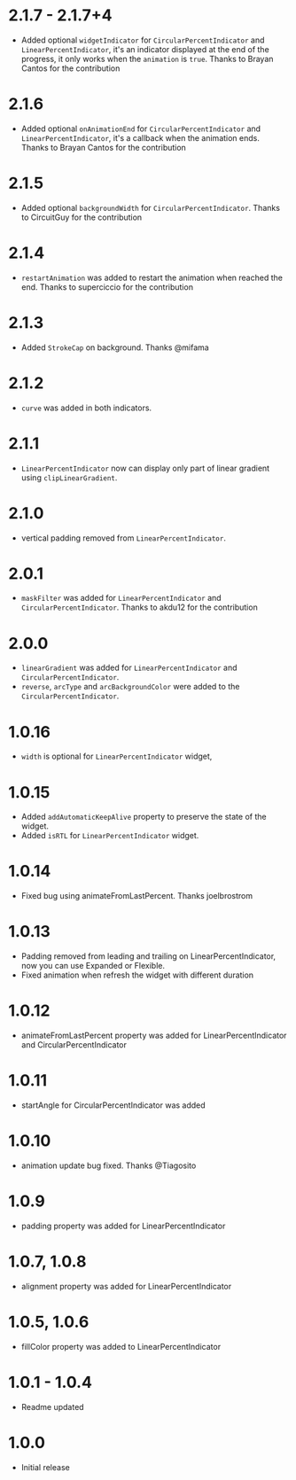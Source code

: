 # 2.1.7 - 2.1.7+4
- Added optional `widgetIndicator` for `CircularPercentIndicator` and `LinearPercentIndicator`, it's an indicator displayed at the end of the progress, it only works when the `animation` is `true`. Thanks to Brayan Cantos for the contribution

# 2.1.6
- Added optional `onAnimationEnd` for `CircularPercentIndicator` and `LinearPercentIndicator`, it's a callback when the animation ends. Thanks to Brayan Cantos for the contribution

# 2.1.5
- Added optional `backgroundWidth` for `CircularPercentIndicator`. Thanks to CircuitGuy for the contribution

# 2.1.4
- `restartAnimation` was added to restart the animation when reached the end. Thanks to superciccio for the contribution

# 2.1.3
- Added `StrokeCap` on background. Thanks @mifama

# 2.1.2
- `curve` was added in both indicators.

# 2.1.1
- `LinearPercentIndicator` now can display only part of linear gradient using `clipLinearGradient`.

# 2.1.0
- vertical padding removed from `LinearPercentIndicator`.

# 2.0.1
- `maskFilter` was added for `LinearPercentIndicator` and `CircularPercentIndicator`. Thanks to akdu12 for the contribution

# 2.0.0
- `linearGradient` was added for `LinearPercentIndicator` and `CircularPercentIndicator`.
- `reverse`, `arcType` and `arcBackgroundColor` were added to the  `CircularPercentIndicator`.

# 1.0.16
- `width` is optional for `LinearPercentIndicator` widget,   

# 1.0.15
- Added `addAutomaticKeepAlive` property to preserve the state of the widget.
- Added `isRTL` for `LinearPercentIndicator` widget.

# 1.0.14
- Fixed bug using animateFromLastPercent. Thanks joelbrostrom

# 1.0.13
- Padding removed from leading and trailing on LinearPercentIndicator, now you can use Expanded or Flexible.
- Fixed animation when refresh the widget with different duration

# 1.0.12
- animateFromLastPercent property was added for LinearPercentIndicator and CircularPercentIndicator

# 1.0.11
- startAngle for CircularPercentIndicator was added

# 1.0.10
- animation update bug fixed. Thanks @Tiagosito 

# 1.0.9
- padding property was added for LinearPercentIndicator

# 1.0.7, 1.0.8
- alignment property was added for LinearPercentIndicator

# 1.0.5, 1.0.6
- fillColor property was added to LinearPercentIndicator

# 1.0.1 - 1.0.4
- Readme updated

# 1.0.0
- Initial release
